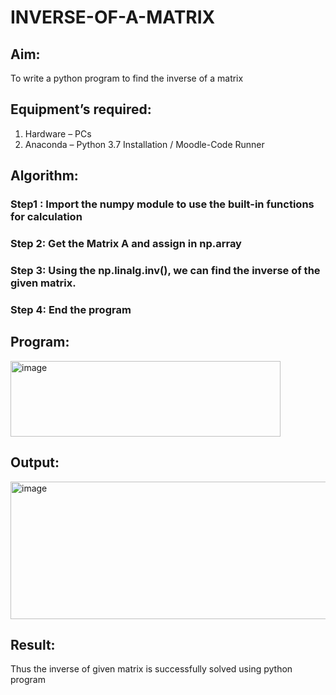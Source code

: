 # INVERSE-OF-A-MATRIX
## Aim:
To write a python program to find the inverse of a matrix
## Equipment’s required:
1. 	Hardware – PCs
2. 	Anaconda – Python 3.7 Installation / Moodle-Code Runner
## Algorithm:
### Step1 : Import the numpy module to use the built-in functions for calculation
### Step 2: Get the Matrix A and assign in np.array
### Step 3: Using the np.linalg.inv(), we can find the inverse of the given matrix.
### Step 4: End the program

## Program:
<img width="432" height="121" alt="image" src="https://github.com/user-attachments/assets/e9aa2f71-9c14-4a00-bdf9-061f3cde29b9" />

## Output:
<img width="917" height="220" alt="image" src="https://github.com/user-attachments/assets/50cd27a6-7aeb-49c5-8c17-9beb8d4ea17d" />

## Result:
Thus the inverse of given matrix is successfully solved using python program

